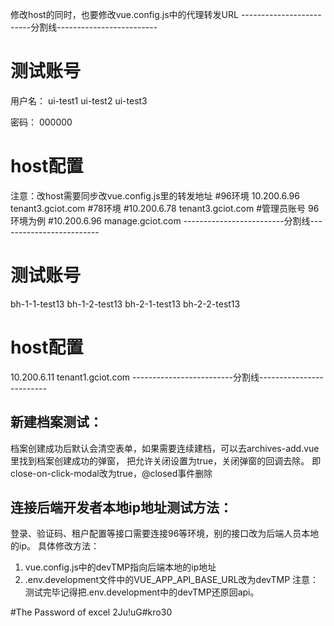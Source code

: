 修改host的同时，也要修改vue.config.js中的代理转发URL
-------------------------分割线-------------------------
# 测试账号
用户名：
ui-test1
ui-test2
ui-test3

密码：
000000
# host配置
注意：改host需要同步改vue.config.js里的转发地址
#96环境
10.200.6.96 tenant3.gciot.com
#78环境
#10.200.6.78 tenant3.gciot.com
#管理员账号 96环境为例
#10.200.6.96 manage.gciot.com
-------------------------分割线-------------------------
# 测试账号
bh-1-1-test13
bh-1-2-test13
bh-2-1-test13
bh-2-2-test13
# host配置
10.200.6.11  tenant1.gciot.com
-------------------------分割线-------------------------
## 新建档案测试：
档案创建成功后默认会清空表单，如果需要连续建档，可以去archives-add.vue里找到档案创建成功的弹窗，
把允许关闭设置为true，关闭弹窗的回调去除。
即close-on-click-modal改为true，@closed事件删除

## 连接后端开发者本地ip地址测试方法：
登录、验证码、租户配置等接口需要连接96等环境，别的接口改为后端人员本地的ip。
具体修改方法：
1. vue.config.js中的devTMP指向后端本地的ip地址
2. .env.development文件中的VUE_APP_API_BASE_URL改为devTMP
注意：测试完毕记得把.env.development中的devTMP还原回api。

#The Password of excel
2Ju!uG#kro30